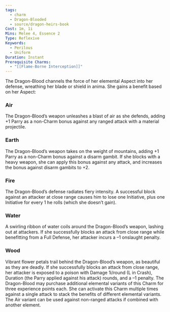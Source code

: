 ```yaml
---
tags:
  - charm
  - Dragon-Blooded
  - source/dragon-heirs-book
Cost: 1m, 1i
Mins: Melee 4, Essence 2
Type: Reflexive
Keywords:
  - Perilous
  - Uniform
Duration: Instant
Prerequisite Charms:
  - "[[Flame-Borne Interception]]"
---
```

The Dragon-Blood channels the force of her elemental Aspect into her defense, wreathing her blade or shield in anima. She gains a benefit based on her Aspect: 
### Air
The Dragon-Blood’s weapon unleashes a blast of air as she defends, adding +1 Parry as a non-Charm bonus against any ranged attack with a material projectile.

### Earth
The Dragon-Blood’s weapon takes on the weight of mountains, adding +1 Parry as a non-Charm bonus against a disarm gambit. If she blocks with a heavy weapon, she can apply this bonus against any attack, and increases the bonus against disarm gambits to +2.

### Fire
The Dragon-Blood’s defense radiates fiery intensity. A successful block against an attacker at close range causes him to lose one Initiative, plus one Initiative for every 1 he rolls (which she doesn’t gain).

### Water
A swirling ribbon of water coils around the Dragon-Blood’s weapon, lashing out at attackers. If she successfully blocks an attack from close range while benefitting from a Full Defense, her attacker incurs a –1 onslaught penalty.

### Wood
Vibrant flower petals trail behind the Dragon-Blood’s weapon, as beautiful as they are deadly. If she successfully blocks an attack from close range, her attacker is exposed to a poison with Damage 1i/round (L in Crash), Duration (the Parry applied against his attack) rounds, and a –1 penalty.
The Dragon-Blood may purchase additional elemental variants of this Charm for three experience points each.
She can activate this Charm multiple times against a single attack to stack the benefits of different elemental variants. The Air variant can be used against non-ranged attacks if combined with another element.